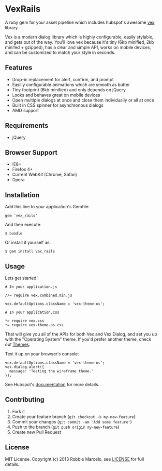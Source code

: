 # VexRails

A ruby gem for your asset pipeline which includes hubspot's awesome [vex] library.

Vex is a modern dialog library which is highly configurable, easily stylable, and gets out of the way. You'll love vex because it's tiny (6kb minified, 2kb minifed + gzipped), has a clear and simple API, works on mobile devices, and can be customized to match your style in seconds.

## Features

+ Drop-in replacement for alert, confirm, and prompt
+ Easilly configurable animations which are smooth as butter
+ Tiny footprint (6kb minified) and only depends on jQuery
+ Looks and behaves great on mobile devices
+ Open multiple dialogs at once and close them individually or all at once
+ Built in CSS spinner for asynchronous dialogs
+ AMD support

## Requirements

+ jQuery

## Browser Support

+ IE8+
+ Firefox 4+
+ Current WebKit (Chrome, Safari)
+ Opera

## Installation

Add this line to your application's Gemfile:

    gem 'vex_rails'

And then execute:

    $ bundle

Or install it yourself as:

    $ gem install vex_rails

## Usage

Lets get started!

    # In your application.js
  
    //= require vex.combined.min.js

    vex.defaultOptions.className = 'vex-theme-os';

    # In your application.css

    *= require vex.css 
    *= require vex-theme-os.css

That will give you all of the APIs for both Vex and Vex Dialog, and set you up with the "Operating System" theme. If you'd prefer another theme, check out [Themes].

Test it up on your browser's console:

    vex.defaultOptions.className = 'vex-theme-os';
    vex.dialog.alert({
      message: 'Testing the wireframe theme.'
    });

See Hubspot's [documentation] for more details.

## Contributing

1. Fork it
2. Create your feature branch (`git checkout -b my-new-feature`)
3. Commit your changes (`git commit -am 'Add some feature'`)
4. Push to the branch (`git push origin my-new-feature`)
5. Create new Pull Request

## License

MIT License. Copyright (c) 2013 Robbie Marcelo, see [LICENSE] for full details.


[documentation]: http://github.hubspot.com/vex/
[vex]: https://github.com/HubSpot/vex/
[Themes]: http://github.hubspot.com/vex/api/themes/
[LICENSE]: http://github.com/rbmrclo/vex_rails/blob/master/LICENSE.txt
